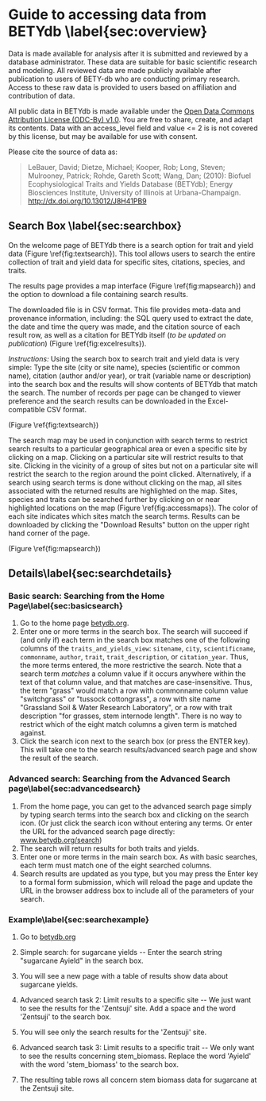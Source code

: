 
# Guide to accessing data from BETYdb \label{sec:overview}

Data is made available for analysis after it is submitted and reviewed by a database administrator. These data are suitable for basic scientific research and modeling. All reviewed data are made publicly available after publication to users of BETY-db who are conducting primary research. Access to these raw data is provided to users based on affiliation and contribution of data.

All public data in BETYdb is made available under the [Open Data Commons Attribution License (ODC-By) v1.0](http://opendatacommons.org/licenses/by/1-0/). You are free to share, create, and adapt its contents. Data with an access_level field and value <= 2 is is not covered by this license, but may be available for use with consent.

Please cite the source of data as:

> LeBauer, David; Dietze, Michael; Kooper, Rob; Long, Steven; Mulrooney, Patrick; Rohde, Gareth Scott; Wang, Dan; (2010): Biofuel Ecophysiological Traits and Yields Database (BETYdb); Energy Biosciences Institute, University of Illinois at Urbana-Champaign. http://dx.doi.org/10.13012/J8H41PB9



## Search Box \label{sec:searchbox}

On the welcome page of BETYdb there is a search option for trait and yield data (Figure \ref{fig:textsearch}). This tool allows users to search the entire collection of trait and yield data for specific sites, citations, species, and traits.

The results page provides a map interface (Figure \ref{fig:mapsearch}) and the option to download a file containing search results.

The downloaded file is in CSV format. This file provides meta-data and provenance information, including: the SQL query used to extract the date, the date and time the query was made, and the citation source of each result row, as well as a citation for BETYdb itself (_to be updated on publication_) (Figure \ref{fig:excelresults}).


_Instructions:_ Using the search box to search trait and yield data is very simple: Type the site (city or site name), species (scientific or common name), citation (author and/or year), or trait (variable name or description) into the search box and the results will show contents of BETYdb that match the search. The number of records per page can be changed to viewer preference and the search results can be downloaded in the Excel-compatible CSV format. 

(Figure \ref{fig:textsearch})


The search map may be used in conjunction with search terms to restrict search results to a particular geographical area or even a specific site by clicking on a map.  Clicking on a particular site will restrict results to that site.  Clicking in the vicinity of a group of sites but not on a particular site will restrict the search to the region around the point clicked. Alternatively, if a search using search terms is done without clicking on the map, all sites associated with the returned results are highlighted on the map. Sites, species and traits can be searched further by clicking on or near highlighted locations on the map (Figure \ref{fig:accessmaps}). The color of each site indicates which sites match the search terms. Results can be downloaded by clicking the "Download Results" button on the upper right hand corner of the page. 

(Figure \ref{fig:mapsearch})

## Details\label{sec:searchdetails}

### Basic search: Searching from the Home Page\label{sec:basicsearch}

1.	Go to the home page [betydb.org](https://www.betydb.org). 
2.	Enter one or more terms in the search box.  The search will succeed if (and only if) each term in the search box matches one of the following columns of the `traits_and_yields_view`: `sitename`, `city`, `scientificname`, `commonname`, `author`, `trait`, `trait_description`, or `citation_year`.  Thus, the more terms entered, the more restrictive the search. Note that a search term _matches_ a column value if it occurs anywhere within the text of that column value, and that matches are case-insensitive.  Thus, the term "grass" would match a row with commonname column value "switchgrass" or "tussock cottongrass", a row with site name "Grassland Soil & Water Research Laboratory", or a row with trait description "for grasses, stem internode length".  There is no way to restrict which of the eight match columns a given term is matched against.
3.	Click the search icon next to the search box (or press the ENTER key).  This will take one to the search results/advanced search page and show the result of the search.

### Advanced search: Searching from the Advanced Search page\label{sec:advancedsearch}

1.	From the home page, you can get to the advanced search page simply by typing search terms into the search box and clicking on the search icon.  (Or just click the search icon without entering any terms.  Or enter the URL for the advanced search page directly: www.betydb.org/search)
2.	The search will return results for both traits and yields.
3.	Enter one or more terms in the main search box.  As with basic searches, each term must match one of the eight searched columns.
4.	Search results are updated as you type, but you may press the Enter key to a formal form submission, which will reload the page and update the URL in the browser address box to include all of the parameters of your search.



### Example\label{sec:searchexample}

1. Go to [betydb.org](https://www.betydb.org)
2. Simple search: for sugarcane yields -- Enter the search string "sugarcane Ayield" in the search box.

3. You will see a new page with a table of results show data about sugarcane yields.
6. Advanced search task 2: Limit results to a specific site -- We just want to see the results for the 'Zentsuji' site.  Add a space and the word 'Zentsuji' to the search box.
7. You will see only the search results for the 'Zentsuji' site.
8. Advanced search task 3: Limit results to a specific trait -- We only want to see the results concerning stem\_biomass.  Replace the word 'Ayield' with the word 'stem\_biomass' to the search box.
9. The resulting table rows all concern stem biomass data for sugarcane at the Zentsuji site.

